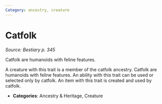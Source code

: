 ```yaml
---
Category: ancestry, creature
---
```

# Catfolk  
*Source: Bestiary p. 345*  

Catfolk are humanoids with feline features.

A creature with this trait is a member of the catfolk ancestry. Catfolk are humanoids with feline features. An ability with this trait can be used or selected only by catfolk. An item with this trait is created and used by catfolk.

- **Categories**: Ancestry & Heritage, Creature